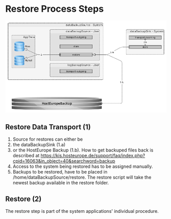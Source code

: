 # Restore Process Steps

![the restore process][restore process]

[restore process]: restore_phases.png "the restore process"

## Restore Data Transport (1)
1. Source for restores can either be
  1. the dataBackupSink (1.a)
  2. or the HostEurope Backup (1.b). How to get backuped files back is described at https://kis.hosteurope.de/support/faq/index.php?cpid=16063&in_object=40&searchword=backup
2. Access to the system being restored has to be assigned manually.
3. Backups to be restored, have to be placed in /home/dataBackupSource/restore. The restore script will take the newest backup available in the restore folder.

## Restore (2)
The restore step is part of the system applications' individual procedure.